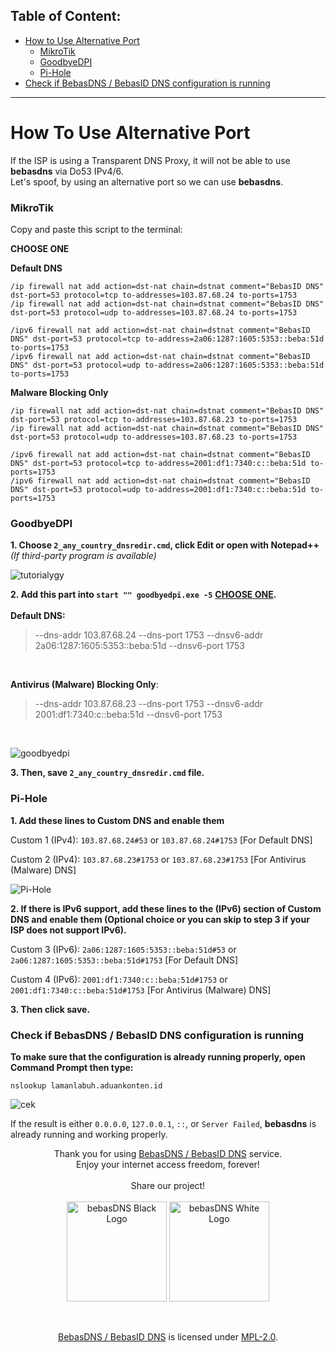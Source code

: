 ## Table of Content:

- [How to Use Alternative Port](#how-to-use-alternative-port)
  + [MikroTik](#mikrotik)
  + [GoodbyeDPI](#goodbyedpi)
  + [Pi-Hole](#pi-hole)
- [Check if BebasDNS / BebasID DNS configuration is running](#check-if-bebasdns--bebasid-dns-configuration-is-running)

---

# How To Use Alternative Port
If the ISP is using a Transparent DNS Proxy, it will not be able to use **bebasdns** via Do53 IPv4/6.<br>
Let's spoof, by using an alternative port so we can use **bebasdns**.

### MikroTik

Copy and paste this script to the terminal:


<b>CHOOSE ONE</b>

<b>Default DNS</b>


``` 
/ip firewall nat add action=dst-nat chain=dstnat comment="BebasID DNS" dst-port=53 protocol=tcp to-addresses=103.87.68.24 to-ports=1753
/ip firewall nat add action=dst-nat chain=dstnat comment="BebasID DNS" dst-port=53 protocol=udp to-addresses=103.87.68.24 to-ports=1753
```


```
/ipv6 firewall nat add action=dst-nat chain=dstnat comment="BebasID DNS" dst-port=53 protocol=tcp to-address=2a06:1287:1605:5353::beba:51d to-ports=1753
/ipv6 firewall nat add action=dst-nat chain=dstnat comment="BebasID DNS" dst-port=53 protocol=udp to-address=2a06:1287:1605:5353::beba:51d to-ports=1753
```
<b>Malware Blocking Only</b>

``` 
/ip firewall nat add action=dst-nat chain=dstnat comment="BebasID DNS" dst-port=53 protocol=tcp to-addresses=103.87.68.23 to-ports=1753
/ip firewall nat add action=dst-nat chain=dstnat comment="BebasID DNS" dst-port=53 protocol=udp to-addresses=103.87.68.23 to-ports=1753
```

```
/ipv6 firewall nat add action=dst-nat chain=dstnat comment="BebasID DNS" dst-port=53 protocol=tcp to-address=2001:df1:7340:c::beba:51d to-ports=1753
/ipv6 firewall nat add action=dst-nat chain=dstnat comment="BebasID DNS" dst-port=53 protocol=udp to-address=2001:df1:7340:c::beba:51d to-ports=1753
```

### GoodbyeDPI

**1. Choose ``2_any_country_dnsredir.cmd``, click Edit or open with __Notepad++__** *(If third-party program is available)*

![tutorialygy](https://media.discordapp.net/attachments/1059052464919298049/1107666667732992130/image.png)

**2. Add this part into ``start "" goodbyedpi.exe -5``**
<b><ins>CHOOSE ONE</ins>.</b></br></br>
<b>Default DNS:</b></br>
>  --dns-addr 103.87.68.24 --dns-port 1753 --dnsv6-addr 2a06:1287:1605:5353::beba:51d --dnsv6-port 1753

</br>

<b>Antivirus (Malware) Blocking Only</b>:</br>
>  --dns-addr 103.87.68.23 --dns-port 1753 --dnsv6-addr 2001:df1:7340:c::beba:51d --dnsv6-port 1753

</br>

![goodbyedpi](https://media.discordapp.net/attachments/1059052464919298049/1107664890761580574/image.png)

**3. Then, save ``2_any_country_dnsredir.cmd`` file.**

### Pi-Hole
**1. Add these lines to Custom DNS and enable them**

Custom 1 (IPv4): ``103.87.68.24#53`` or ``103.87.68.24#1753`` [For Default DNS]

Custom 2 (IPv4): ``103.87.68.23#1753`` or ``103.87.68.23#1753`` [For Antivirus (Malware) DNS]

![Pi-Hole](https://media.discordapp.net/attachments/1059052464919298049/1059052488428372030/image.png)

**2. If there is IPv6 support, add these lines to the (IPv6) section of Custom DNS and enable them (Optional choice or you can skip to step 3 if your ISP does not support IPv6).**

Custom 3 (IPv6): ``2a06:1287:1605:5353::beba:51d#53`` or ``2a06:1287:1605:5353::beba:51d#1753`` [For Default DNS]

Custom 4 (IPv6): ``2001:df1:7340:c::beba:51d#1753`` or ``2001:df1:7340:c::beba:51d#1753`` [For Antivirus (Malware) DNS]

**3. Then click save.**

### Check if BebasDNS / BebasID DNS configuration is running

**To make sure that the configuration is already running properly, open Command Prompt then type:**
```
nslookup lamanlabuh.aduankonten.id
```
![cek](https://media.discordapp.net/attachments/1059052464919298049/1107658636001542154/image.png)

If the result is either `0.0.0.0`, `127.0.0.1`, `::`, or `Server Failed`, **bebasdns** is already running and working properly.


<p align="center">Thank you for using <a href="#bebasdns--bebasid-dns">BebasDNS / BebasID DNS</a> service.</br> Enjoy your internet access freedom, forever!</br></br>Share our project!</br></br>
    <img src="https://github.com/bebasid/bebasdns/blob/main/dev/resources/logo/logo-black.png#gh-light-mode-only" alt="bebasDNS Black Logo" width="160">
    <img src="https://github.com/bebasid/bebasdns/blob/main/dev/resources/logo/logo.png#gh-dark-mode-only" alt="bebasDNS White Logo" width="160">
</p>
</br>
    </p>
  <p align="center">
    <a href="https://github.com/bebasid/bebasdns#readme">BebasDNS / BebasID DNS</a> is licensed under <a href="https://github.com/bebasid/bebasdns/blob/main/LICENSE">MPL-2.0</a>.
</p>
</div>
